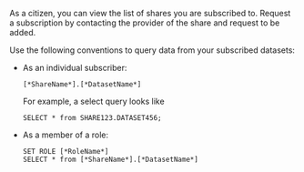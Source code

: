 As a citizen, you can view the list of shares you are subscribed to. Request a subscription by contacting the provider of the share and request to be added.

Use the following conventions to query data from your subscribed datasets:

-   As an individual subscriber:

    ```
    [*ShareName*].[*DatasetName*]
    ```

    For example, a select query looks like

    ```
    SELECT * from SHARE123.DATASET456;
    ```


-   As a member of a role:

    ```
    SET ROLE [*RoleName*]
    SELECT * from [*ShareName*].[*DatasetName*]
    ```



